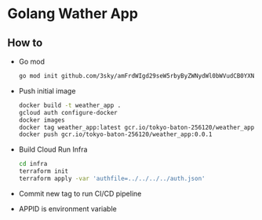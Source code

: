 # Golang Wather App

## How to

- Go mod

    ```bash
    go mod init github.com/3sky/amFrdWIgd29seW5rbyByZWNydWl0bWVudCB0YXNr
    ```

- Push initial image

    ```bash
    docker build -t weather_app .
    gcloud auth configure-docker
    docker images
    docker tag weather_app:latest gcr.io/tokyo-baton-256120/weather_app:0.0.1
    docker push gcr.io/tokyo-baton-256120/weather_app:0.0.1
    ```

- Build Cloud Run Infra

    ```bash
    cd infra
    terraform init
    terraform apply -var 'authfile=../../../../auth.json'
    ```

- Commit new tag to run CI/CD pipeline
- APPID is environment variable

